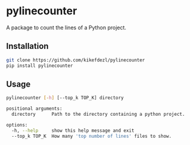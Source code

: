 # pylinecounter

A package to count the lines of a Python project.

## Installation

```bash
git clone https://github.com/kikefdezl/pylinecounter
pip install pylinecounter
```

## Usage

```bash
pylinecounter [-h] [--top_k TOP_K] directory

positional arguments:
  directory      Path to the directory containing a python project.

options:
  -h, --help     show this help message and exit
  --top_k TOP_K  How many 'top number of lines' files to show.
```
